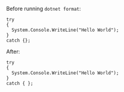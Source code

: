 Before running `dotnet format`:
```
try
{
  System.Console.WriteLine("Hello World");
}
catch {};
```

After:
```
try
{
  System.Console.WriteLine("Hello World");
}
catch { };
```
